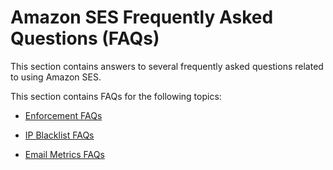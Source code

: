 # Amazon SES Frequently Asked Questions \(FAQs\)<a name="faqs-dg"></a>

This section contains answers to several frequently asked questions related to using Amazon SES\. 

This section contains FAQs for the following topics:

+ [Enforcement FAQs](e-faq.md)

+ [IP Blacklist FAQs](blacklists.md)

+ [Email Metrics FAQs](sending-metric-faqs.md)